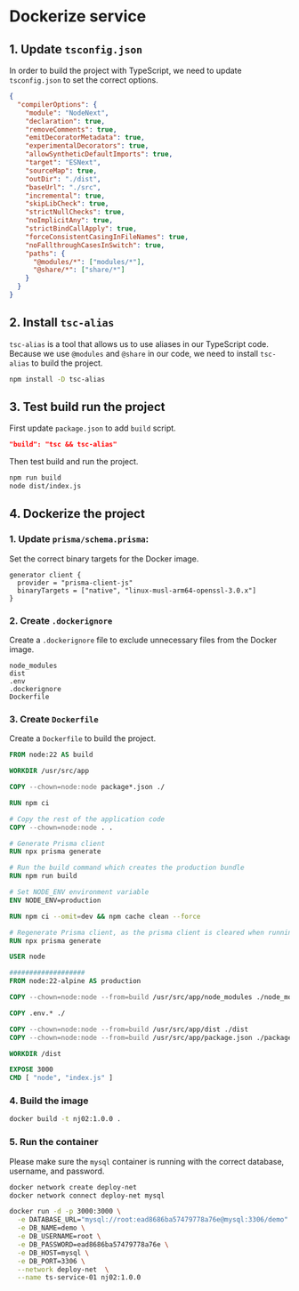 # Dockerize service
## 1. Update `tsconfig.json`
In order to build the project with TypeScript, we need to update `tsconfig.json` to set the correct options.
```json
{
  "compilerOptions": {
    "module": "NodeNext",
    "declaration": true,
    "removeComments": true,
    "emitDecoratorMetadata": true,
    "experimentalDecorators": true,
    "allowSyntheticDefaultImports": true,
    "target": "ESNext",
    "sourceMap": true,
    "outDir": "./dist",
    "baseUrl": "./src",
    "incremental": true,
    "skipLibCheck": true,
    "strictNullChecks": true,
    "noImplicitAny": true,
    "strictBindCallApply": true,
    "forceConsistentCasingInFileNames": true,
    "noFallthroughCasesInSwitch": true,
    "paths": {
      "@modules/*": ["modules/*"],
      "@share/*": ["share/*"]
    }
  }
}
```

## 2. Install `tsc-alias`
`tsc-alias` is a tool that allows us to use aliases in our TypeScript code. Because we use `@modules` and `@share` in our code, we need to install `tsc-alias` to build the project.

```bash
npm install -D tsc-alias
```

## 3. Test build run the project
First update `package.json` to add `build` script.
```json
"build": "tsc && tsc-alias"
```

Then test build and run the project.

```bash
npm run build
node dist/index.js
```

## 4. Dockerize the project
### 1. Update `prisma/schema.prisma`:
Set the correct binary targets for the Docker image.
```prisma
generator client {
  provider = "prisma-client-js"
  binaryTargets = ["native", "linux-musl-arm64-openssl-3.0.x"]
}
```

### 2. Create `.dockerignore`
Create a `.dockerignore` file to exclude unnecessary files from the Docker image.
```
node_modules
dist
.env
.dockerignore
Dockerfile
```

### 3. Create `Dockerfile`
Create a `Dockerfile` to build the project.

```dockerfile
FROM node:22 AS build

WORKDIR /usr/src/app

COPY --chown=node:node package*.json ./

RUN npm ci

# Copy the rest of the application code
COPY --chown=node:node . .

# Generate Prisma client
RUN npx prisma generate

# Run the build command which creates the production bundle
RUN npm run build

# Set NODE_ENV environment variable
ENV NODE_ENV=production

RUN npm ci --omit=dev && npm cache clean --force

# Regenerate Prisma client, as the prisma client is cleared when running `npm ci`
RUN npx prisma generate

USER node

###################
FROM node:22-alpine AS production

COPY --chown=node:node --from=build /usr/src/app/node_modules ./node_modules

COPY .env.* ./

COPY --chown=node:node --from=build /usr/src/app/dist ./dist
COPY --chown=node:node --from=build /usr/src/app/package.json ./package.json

WORKDIR /dist

EXPOSE 3000
CMD [ "node", "index.js" ]
```

### 4. Build the image
```bash
docker build -t nj02:1.0.0 .
```

### 5. Run the container
Please make sure the `mysql` container is running with the correct database, username, and password.

```bash
docker network create deploy-net
docker network connect deploy-net mysql

docker run -d -p 3000:3000 \
  -e DATABASE_URL="mysql://root:ead8686ba57479778a76e@mysql:3306/demo" \
  -e DB_NAME=demo \
  -e DB_USERNAME=root \
  -e DB_PASSWORD=ead8686ba57479778a76e \
  -e DB_HOST=mysql \
  -e DB_PORT=3306 \
  --network deploy-net  \
  --name ts-service-01 nj02:1.0.0
```

